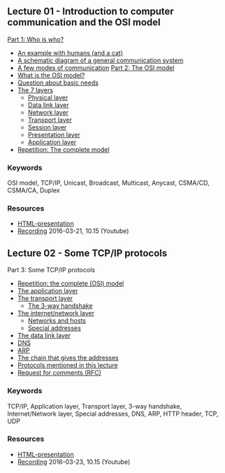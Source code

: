 ## Lecture 01 - Introduction to computer communication and the OSI model
[Part 1: Who is who?](https://youtu.be/lL1s-BwSU6I?t=1m34s&list=PLSWJPPj5sKmoXtn9BfzpduajP0y_fHFOd)
* [An example with humans (and a cat)](https://youtu.be/lL1s-BwSU6I?t=3m49s&list=PLSWJPPj5sKmoXtn9BfzpduajP0y_fHFOd)
* [A schematic diagram of a general communication system](https://youtu.be/lL1s-BwSU6I?t=10m05s&list=PLSWJPPj5sKmoXtn9BfzpduajP0y_fHFOd)
* [A few modes of communication](https://youtu.be/lL1s-BwSU6I?t=12m20s&list=PLSWJPPj5sKmoXtn9BfzpduajP0y_fHFOd)
[Part 2: The OSI model](https://youtu.be/lL1s-BwSU6I?t=16m50s&list=PLSWJPPj5sKmoXtn9BfzpduajP0y_fHFOd)
* [What is the OSI model?](https://youtu.be/lL1s-BwSU6I?t=16m55s&list=PLSWJPPj5sKmoXtn9BfzpduajP0y_fHFOd)
* [Question about basic needs](https://youtu.be/lL1s-BwSU6I?t=21m56s&list=PLSWJPPj5sKmoXtn9BfzpduajP0y_fHFOd)
* [The 7 layers](https://youtu.be/lL1s-BwSU6I?t=22m54s&list=PLSWJPPj5sKmoXtn9BfzpduajP0y_fHFOd)
  * [Physical layer](https://youtu.be/lL1s-BwSU6I?t=22m54s&list=PLSWJPPj5sKmoXtn9BfzpduajP0y_fHFOd)
  * [Data link layer](https://youtu.be/lL1s-BwSU6I?t=23m51s&list=PLSWJPPj5sKmoXtn9BfzpduajP0y_fHFOd)
  * [Network layer](https://youtu.be/lL1s-BwSU6I?t=28m48s&list=PLSWJPPj5sKmoXtn9BfzpduajP0y_fHFOd)
  * [Transport layer](https://youtu.be/lL1s-BwSU6I?t=32m06s&list=PLSWJPPj5sKmoXtn9BfzpduajP0y_fHFOd)
  * [Session layer](https://youtu.be/lL1s-BwSU6I?t=34m57s&list=PLSWJPPj5sKmoXtn9BfzpduajP0y_fHFOd)
  * [Presentation layer](https://youtu.be/lL1s-BwSU6I?t=37m52s&list=PLSWJPPj5sKmoXtn9BfzpduajP0y_fHFOd)
  * [Application layer](https://youtu.be/lL1s-BwSU6I?t=38m18s&list=PLSWJPPj5sKmoXtn9BfzpduajP0y_fHFOd)
* [Repetition: The complete model](https://youtu.be/lL1s-BwSU6I?t=39m40s&list=PLSWJPPj5sKmoXtn9BfzpduajP0y_fHFOd)

### Keywords
OSI model, TCP/IP, Unicast, Broadcast, Multicast, Anycast, CSMA/CD, CSMA/CA, Duplex

### Resources
- [HTML-presentation](https://cdn.rawgit.com/1dv031/syllabus/master/lectures/part_1/01-02_Computer-Networks/index.html#/)
- [Recording](https://www.youtube.com/watch?v=lL1s-BwSU6I&list=PLSWJPPj5sKmoXtn9BfzpduajP0y_fHFOd&index=2) 2016-03-21, 10.15 (Youtube)

## Lecture 02 - Some TCP/IP protocols
Part 3: Some TCP/IP protocols
* [Repetition: the complete (OSI) model](https://youtu.be/0RterY5_61k?t=0m15s&list=PLSWJPPj5sKmoXtn9BfzpduajP0y_fHFOd)
* [The application layer](https://youtu.be/0RterY5_61k?t=1m53s&list=PLSWJPPj5sKmoXtn9BfzpduajP0y_fHFOd)
* [The transport layer](https://youtu.be/0RterY5_61k?t=2m56s&list=PLSWJPPj5sKmoXtn9BfzpduajP0y_fHFOd)
  * [The 3-way handshake](https://youtu.be/0RterY5_61k?t=8m04s&list=PLSWJPPj5sKmoXtn9BfzpduajP0y_fHFOd)
* [The internet/network layer](https://youtu.be/0RterY5_61k?t=10m48s&list=PLSWJPPj5sKmoXtn9BfzpduajP0y_fHFOd)
  * [Networks and hosts](https://youtu.be/0RterY5_61k?t=20m13s&list=PLSWJPPj5sKmoXtn9BfzpduajP0y_fHFOd)
  * [Special addresses](https://youtu.be/0RterY5_61k?t=17m53s&list=PLSWJPPj5sKmoXtn9BfzpduajP0y_fHFOd)
* [The data link layer](https://youtu.be/0RterY5_61k?t=23m0s&list=PLSWJPPj5sKmoXtn9BfzpduajP0y_fHFOd)
* [DNS](https://youtu.be/0RterY5_61k?t=25m20s&list=PLSWJPPj5sKmoXtn9BfzpduajP0y_fHFOd)
* [ARP](https://youtu.be/0RterY5_61k?t=28m56s&list=PLSWJPPj5sKmoXtn9BfzpduajP0y_fHFOd)
* [The chain that gives the addresses](https://youtu.be/0RterY5_61k?t=31m50s&list=PLSWJPPj5sKmoXtn9BfzpduajP0y_fHFOd)
* [Protocols mentioned in this lecture](https://youtu.be/0RterY5_61k?t=36m47s&list=PLSWJPPj5sKmoXtn9BfzpduajP0y_fHFOd)
* [Request for comments (RFC)](https://youtu.be/0RterY5_61k?t=39m42s&list=PLSWJPPj5sKmoXtn9BfzpduajP0y_fHFOd)
  
### Keywords
TCP/IP, Application layer, Transport layer, 3-way handshake, Internet/Network layer, Special addresses, DNS, ARP, HTTP header, TCP, UDP

### Resources
- [HTML-presentation](https://cdn.rawgit.com/1dv031/syllabus/master/lectures/part_1/01-02_Computer-Networks/index.html#/5)
- [Recording](https://www.youtube.com/watch?v=0RterY5_61k&list=PLSWJPPj5sKmoXtn9BfzpduajP0y_fHFOd&index=3) 2016-03-23, 10.15 (Youtube)
